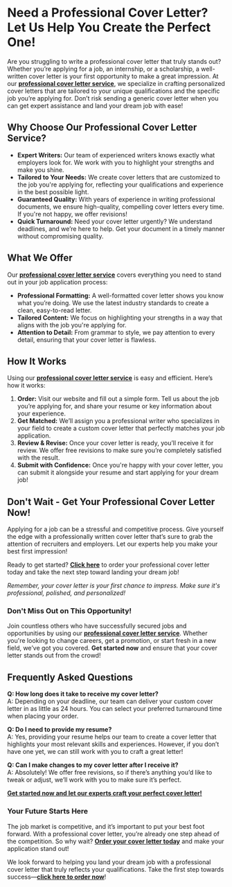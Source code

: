 # Need a Professional Cover Letter? Let Us Help You Create the Perfect One!

Are you struggling to write a professional cover letter that truly stands out? Whether you’re applying for a job, an internship, or a scholarship, a well-written cover letter is your first opportunity to make a great impression. At our [**professional cover letter service**](https://tinyurl.com/topessay?keyword=professional+cover+letter+service), we specialize in crafting personalized cover letters that are tailored to your unique qualifications and the specific job you’re applying for. Don’t risk sending a generic cover letter when you can get expert assistance and land your dream job with ease!

## Why Choose Our Professional Cover Letter Service?

- **Expert Writers:** Our team of experienced writers knows exactly what employers look for. We work with you to highlight your strengths and make you shine.
- **Tailored to Your Needs:** We create cover letters that are customized to the job you're applying for, reflecting your qualifications and experience in the best possible light.
- **Guaranteed Quality:** With years of experience in writing professional documents, we ensure high-quality, compelling cover letters every time. If you're not happy, we offer revisions!
- **Quick Turnaround:** Need your cover letter urgently? We understand deadlines, and we’re here to help. Get your document in a timely manner without compromising quality.

## What We Offer

Our [**professional cover letter service**](https://tinyurl.com/topessay?keyword=professional+cover+letter+service) covers everything you need to stand out in your job application process:

- **Professional Formatting:** A well-formatted cover letter shows you know what you’re doing. We use the latest industry standards to create a clean, easy-to-read letter.
- **Tailored Content:** We focus on highlighting your strengths in a way that aligns with the job you're applying for.
- **Attention to Detail:** From grammar to style, we pay attention to every detail, ensuring that your cover letter is flawless.

## How It Works

Using our [**professional cover letter service**](https://tinyurl.com/topessay?keyword=professional+cover+letter+service) is easy and efficient. Here’s how it works:

1. **Order:** Visit our website and fill out a simple form. Tell us about the job you’re applying for, and share your resume or key information about your experience.
2. **Get Matched:** We’ll assign you a professional writer who specializes in your field to create a custom cover letter that perfectly matches your job application.
3. **Review & Revise:** Once your cover letter is ready, you’ll receive it for review. We offer free revisions to make sure you’re completely satisfied with the result.
4. **Submit with Confidence:** Once you're happy with your cover letter, you can submit it alongside your resume and start applying for your dream job!

## Don't Wait - Get Your Professional Cover Letter Now!

Applying for a job can be a stressful and competitive process. Give yourself the edge with a professionally written cover letter that’s sure to grab the attention of recruiters and employers. Let our experts help you make your best first impression!

Ready to get started? [**Click here**](https://tinyurl.com/topessay?keyword=professional+cover+letter+service) to order your professional cover letter today and take the next step toward landing your dream job!

_Remember, your cover letter is your first chance to impress. Make sure it's professional, polished, and personalized!_

### Don't Miss Out on This Opportunity!

Join countless others who have successfully secured jobs and opportunities by using our [**professional cover letter service**](https://tinyurl.com/topessay?keyword=professional+cover+letter+service). Whether you're looking to change careers, get a promotion, or start fresh in a new field, we’ve got you covered. **Get started now** and ensure that your cover letter stands out from the crowd!

## Frequently Asked Questions

**Q: How long does it take to receive my cover letter?**  
A: Depending on your deadline, our team can deliver your custom cover letter in as little as 24 hours. You can select your preferred turnaround time when placing your order.

**Q: Do I need to provide my resume?**  
A: Yes, providing your resume helps our team to create a cover letter that highlights your most relevant skills and experiences. However, if you don’t have one yet, we can still work with you to craft a great letter!

**Q: Can I make changes to my cover letter after I receive it?**  
A: Absolutely! We offer free revisions, so if there’s anything you’d like to tweak or adjust, we’ll work with you to make sure it’s perfect.

[**Get started now and let our experts craft your perfect cover letter!**](https://tinyurl.com/topessay?keyword=professional+cover+letter+service)

### Your Future Starts Here

The job market is competitive, and it’s important to put your best foot forward. With a professional cover letter, you’re already one step ahead of the competition. So why wait? [**Order your cover letter today**](https://tinyurl.com/topessay?keyword=professional+cover+letter+service) and make your application stand out!

We look forward to helping you land your dream job with a professional cover letter that truly reflects your qualifications. Take the first step towards success—[**click here to order now**](https://tinyurl.com/topessay?keyword=professional+cover+letter+service)!

